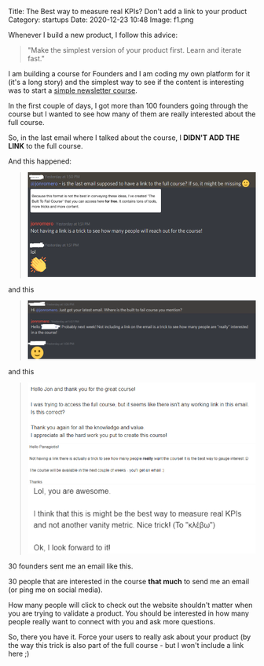 Title: The Best way to measure real KPIs? Don't add a link to your product
Category: startups 
Date: 2020-12-23 10:48
Image: f1.png

Whenever I build a new product, I follow this advice:

> "Make the simplest version of your product first. Learn and iterate fast."

I am building a course for Founders and I am coding my own platform for it (it's a long story) and the simplest way to see if the content is interesting was to start a [simple newsletter course](https://jon.io/pages/built-to-fail).

In the first couple of days, I got more than 100 founders going through the course but I wanted to see how many of them are really interested about the full course.

So, in the last email where I talked about the course, I **DIDN'T ADD THE LINK** to the full course.

And this happened:

> ![](/images/f1.png)

and this

> ![](/images/f2.png)

and this

> ![](/images/f3.png)
> ![](/images/f7.png)
> ![](/images/f8.png)

30 founders sent me an email like this. 

30 people that are interested in the course **that much** to send me an email (or ping me on social media).

How many people will click to check out the website shouldn't matter when you are trying to validate a product. 
You should be interested in how many people really want to connect with you and ask more questions.

So, there you have it. Force your users to really ask about your product
(by the way this trick is also part of the full course - but I won't include a link here ;)


